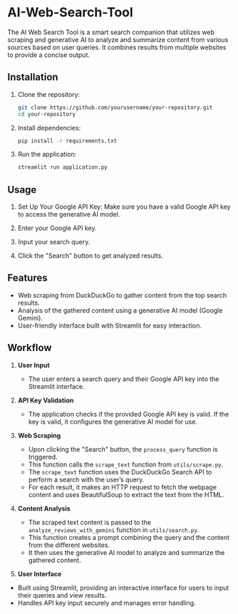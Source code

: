 # AI-Web-Search-Tool
The AI Web Search Tool is a smart search companion that utilizes web scraping and generative AI to analyze and summarize content from various sources based on user queries. It combines results from multiple websites to provide a concise output.

## Installation

1. Clone the repository:

    ```bash
    git clone https://github.com/yourusername/your-repository.git
    cd your-repository
    ```

2. Install dependencies:

    ```bash
    pip install -r requirements.txt
    ```

3. Run the application:

    ```bash
    streamlit run application.py
    ```

## Usage

1. Set Up Your Google API Key: Make sure you have a valid Google API key to access the generative AI model.

2. Enter your Google API key.
     
3. Input your search query.

4. Click the "Search" button to get analyzed results.

## Features
- Web scraping from DuckDuckGo to gather content from the top search results.
- Analysis of the gathered content using a generative AI model (Google Gemini).
- User-friendly interface built with Streamlit for easy interaction.

## Workflow

1. **User Input**
   - The user enters a search query and their Google API key into the Streamlit interface.

2. **API Key Validation**
   - The application checks if the provided Google API key is valid. If the key is valid, it configures the generative AI model for use.

3. **Web Scraping**
   - Upon clicking the "Search" button, the `process_query` function is triggered.
   - This function calls the `scrape_text` function from `utils/scrape.py`.
   - The `scrape_text` function uses the DuckDuckGo Search API to perform a search with the user’s query.
   - For each result, it makes an HTTP request to fetch the webpage content and uses BeautifulSoup to extract the text from the HTML.

4. **Content Analysis**
   - The scraped text content is passed to the `analyze_reviews_with_gemini` function in `utils/search.py`.
   - This function creates a prompt combining the query and the content from the different websites.
   - It then uses the generative AI model to analyze and summarize the gathered content.
  
5. **User Interface**
  - Built using Streamlit, providing an interactive interface for users to input their queries and view results.
  - Handles API key input securely and manages error handling.
